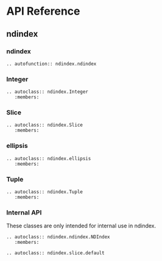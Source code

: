 # API Reference

## ndindex

### ndindex

```eval_rst
.. autofunction:: ndindex.ndindex

```

### Integer

```eval_rst
.. autoclass:: ndindex.Integer
   :members:
```

### Slice

```eval_rst
.. autoclass:: ndindex.Slice
   :members:
```

### ellipsis

```eval_rst
.. autoclass:: ndindex.ellipsis
   :members:
```

### Tuple

```eval_rst
.. autoclass:: ndindex.Tuple
   :members:
```


### Internal API

These classes are only intended for internal use in ndindex.

```eval_rst
.. autoclass:: ndindex.ndindex.NDIndex
   :members:

.. autoclass:: ndindex.slice.default

```
